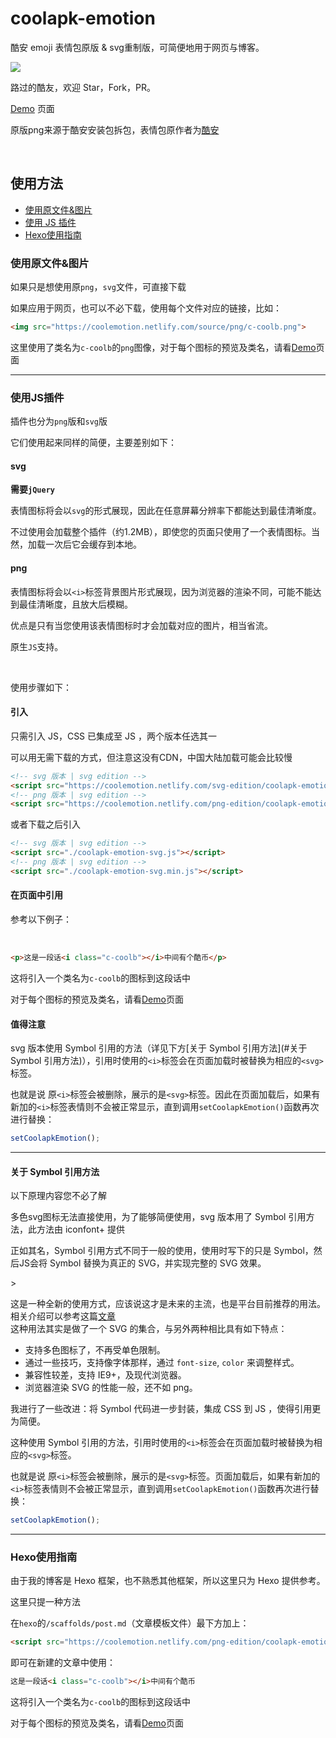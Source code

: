 # coolapk-emotion
酷安 emoji 表情包原版 & svg重制版，可简便地用于网页与博客。

![](https://coolemotion.netlify.com/source/other/0.png)

路过的酷友，欢迎  Star，Fork，PR。

[Demo](https://emotion.texice.xyz/demo.html) 页面<br>

原版png来源于酷安安装包拆包，表情包原作者为<a href="https://coolapk.com/">酷安</a>

<br>

## 使用方法
- <a href="#使用原文件&图片">使用原文件&图片</a>
- <a href="#使用JS插件">使用 JS 插件</a>
- <a href="#Hexo使用指南">Hexo使用指南</a>

### 使用原文件&图片

如果只是想使用原`png`，`svg`文件，可直接下载

如果应用于网页，也可以不必下载，使用每个文件对应的链接，比如：

```html
<img src="https://coolemotion.netlify.com/source/png/c-coolb.png">
```

这里使用了类名为`c-coolb`的`png`图像，对于每个图标的预览及类名，请看[Demo](https://emotion.texice.xyz/demo.html)页面

<hr>

### 使用JS插件

插件也分为`png`版和`svg`版

它们使用起来同样的简便，主要差别如下：

#### svg

__需要`jQuery`__

表情图标将会以`svg`的形式展现，因此在任意屏幕分辨率下都能达到最佳清晰度。

不过使用会加载整个插件（约1.2MB），即使您的页面只使用了一个表情图标。当然，加载一次后它会缓存到本地。

#### png

表情图标将会以`<i>`标签背景图片形式展现，因为浏览器的渲染不同，可能不能达到最佳清晰度，且放大后模糊。

优点是只有当您使用该表情图标时才会加载对应的图片，相当省流。

原生`JS`支持。

<br>

使用步骤如下：




#### 引入

只需引入 JS，CSS 已集成至 JS ，两个版本任选其一

可以用无需下载的方式，但注意这没有CDN，中国大陆加载可能会比较慢

```html
<!-- svg 版本 | svg edition -->
<script src="https://coolemotion.netlify.com/svg-edition/coolapk-emotion-svg.js"></script>
<!-- png 版本 | svg edition -->
<script src="https://coolemotion.netlify.com/png-edition/coolapk-emotion-png.min.js"></script>
```

或者下载之后引入

```html
<!-- svg 版本 | svg edition -->
<script src="./coolapk-emotion-svg.js"></script>
<!-- png 版本 | svg edition -->
<script src="./coolapk-emotion-svg.min.js"></script>
```




#### 在页面中引用

参考以下例子：

<br>

```html
<p>这是一段话<i class="c-coolb"></i>中间有个酷币</p>
```

这将引入一个类名为`c-coolb`的图标到这段话中

对于每个图标的预览及类名，请看[Demo](https://emotion.texice.xyz/demo.html)页面




#### 值得注意

svg 版本使用 Symbol 引用的方法（详见下方[关于 Symbol 引用方法](#关于 Symbol 引用方法)），引用时使用的`<i>`标签会在页面加载时被替换为相应的`<svg>`标签。

也就是说 原`<i>`标签会被删除，展示的是`<svg>`标签。因此在页面加载后，如果有新加的`<i>`标签表情则不会被正常显示，直到调用`setCoolapkEmotion()`函数再次进行替换：

```javascript
setCoolapkEmotion();
```

<hr>

#### 关于 Symbol 引用方法

以下原理内容您不必了解

<p>多色svg图标无法直接使用，为了能够简便使用，svg 版本用了 Symbol 引用方法，此方法由 <a href="https://www.iconfont.cn/">iconfont+</a> 提供</p>
<p>正如其名，Symbol 引用方式不同于一般的使用，使用时写下的只是 Symbol，然后JS会将 Symbol 替换为真正的 SVG，并实现完整的 SVG 效果。</p>
> <p>这是一种全新的使用方式，应该说这才是未来的主流，也是平台目前推荐的用法。相关介绍可以参考这篇<a href="https://www.iconfont.cn/help/detail?helptype=code">文章</a><br>这种用法其实是做了一个 SVG 的集合，与另外两种相比具有如下特点：</p><ul><li>支持多色图标了，不再受单色限制。</li><li>通过一些技巧，支持像字体那样，通过 <code>font-size</code>, <code>color</code> 来调整样式。</li><li>兼容性较差，支持 IE9+，及现代浏览器。</li><li>浏览器渲染 SVG 的性能一般，还不如 png。</li></ul>

我进行了一些改进：将 Symbol 代码进一步封装，集成 CSS 到 JS ，使得引用更为简便。

这种使用 Symbol 引用的方法，引用时使用的`<i>`标签会在页面加载时被替换为相应的`<svg>`标签。

也就是说 原`<i>`标签会被删除，展示的是`<svg>`标签。页面加载后，如果有新加的`<i>`标签表情则不会被正常显示，直到调用`setCoolapkEmotion()`函数再次进行替换：

```javascript
setCoolapkEmotion();
```

<hr>

### Hexo使用指南

由于我的博客是 Hexo 框架，也不熟悉其他框架，所以这里只为 Hexo 提供参考。

这里只提一种方法

在`hexo`的`/scaffolds/post.md`（文章模板文件）最下方加上：

```markdown
<script src="https://coolemotion.netlify.com/png-edition/coolapk-emotion-png.min.js"></script>
```

即可在新建的文章中使用：

```html
这是一段话<i class="c-coolb"></i>中间有个酷币
```

这将引入一个类名为`c-coolb`的图标到这段话中

对于每个图标的预览及类名，请看[Demo](https://emotion.texice.xyz/demo.html)页面